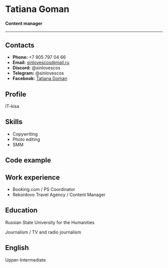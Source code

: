 # Tatiana Goman
#### Content manager
---



## Contacts
* **Phone:** +7 905 797 04 66
* **Email:** sinlovescos@mail.ru
* **Discord:** @sinlovescos
* **Telegram:** @sinlovescos
* **Facebook:** [Tatiana Goman](https://www.facebook.com/sinlovescos)


## Profile
IT-kisa
## Skills
* Copywriting
* Photo editing
* SMM
## Code example
## Work experience 
* Booking.com / PS Coordinator
* Rekordovo Travel Agency / Content Manager
## Education
Russian State University for the Humanities


Journalism / TV and radio journalism
## English
Upper-Intermediate 
